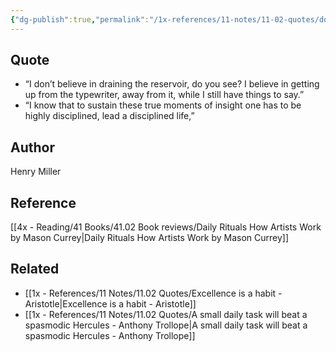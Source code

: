 ```yaml
---
{"dg-publish":true,"permalink":"/1x-references/11-notes/11-02-quotes/dont-drain-the-reservoir-henry-miller/","title":"Dont drain the reservoir - Henry Miller","created":"2024-02-14T20:18:45.502+03:00","updated":"2024-02-14T20:18:45.502+03:00"}
---
```



## Quote
- “I don’t believe in draining the reservoir, do you see? I believe in getting up from the typewriter, away from it, while I still have things to say.”  
- “I know that to sustain these true moments of insight one has to be highly disciplined, lead a disciplined life,” 

## Author
Henry Miller

## Reference
[[4x - Reading/41 Books/41.02 Book reviews/Daily Rituals How Artists Work by Mason Currey\|Daily Rituals How Artists Work by Mason Currey]]

## Related
- [[1x - References/11 Notes/11.02 Quotes/Excellence is a habit - Aristotle\|Excellence is a habit - Aristotle]]
- [[1x - References/11 Notes/11.02 Quotes/A small daily task will beat a spasmodic Hercules - Anthony Trollope\|A small daily task will beat a spasmodic Hercules - Anthony Trollope]]
